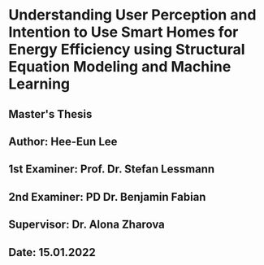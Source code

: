 # Understanding User Perception and Intention to Use Smart Homes for Energy Efficiency using Structural Equation Modeling and Machine Learning
## Master's Thesis
## Author: Hee-Eun Lee
## 1st Examiner: Prof. Dr. Stefan Lessmann
## 2nd Examiner: PD Dr. Benjamin Fabian 
## Supervisor: Dr. Alona Zharova
## Date: 15.01.2022
